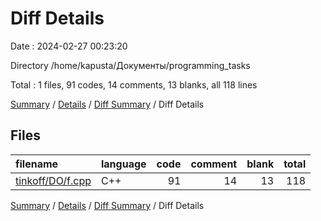 # Diff Details

Date : 2024-02-27 00:23:20

Directory /home/kapusta/Документы/programming_tasks

Total : 1 files,  91 codes, 14 comments, 13 blanks, all 118 lines

[Summary](results.md) / [Details](details.md) / [Diff Summary](diff.md) / Diff Details

## Files
| filename | language | code | comment | blank | total |
| :--- | :--- | ---: | ---: | ---: | ---: |
| [tinkoff/DO/f.cpp](/tinkoff/DO/f.cpp) | C++ | 91 | 14 | 13 | 118 |

[Summary](results.md) / [Details](details.md) / [Diff Summary](diff.md) / Diff Details